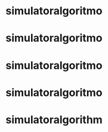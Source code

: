 # simulatoralgoritmo
# simulatoralgoritmo
# simulatoralgoritmo
# simulatoralgoritmo
# simulatoralgorithm

